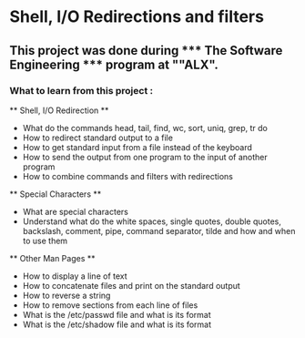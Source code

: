 # Shell, I/O Redirections and filters
## This project was done during *** The Software Engineering *** program at ""ALX".

### What to learn from this project :
** Shell, I/O Redirection **
+ What do the commands head, tail, find, wc, sort, uniq, grep, tr do
+ How to redirect standard output to a file
+ How to get standard input from a file instead of the keyboard
+ How to send the output from one program to the input of another program
+ How to combine commands and filters with redirections

** Special Characters **
+ What are special characters
+ Understand what do the white spaces, single quotes, double quotes, backslash, comment, pipe, command separator, tilde and how and when to use them

** Other Man Pages **
+ How to display a line of text
+ How to concatenate files and print on the standard output
+ How to reverse a string
+ How to remove sections from each line of files
+ What is the /etc/passwd file and what is its format
+ What is the /etc/shadow file and what is its format
